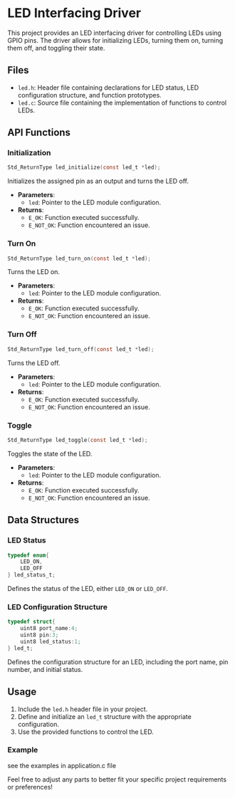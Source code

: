 
# LED Interfacing Driver

This project provides an LED interfacing driver for controlling LEDs using GPIO pins. The driver allows for initializing LEDs, turning them on, turning them off, and toggling their state.

## Files

- `led.h`: Header file containing declarations for LED status, LED configuration structure, and function prototypes.
- `led.c`: Source file containing the implementation of functions to control LEDs.

## API Functions

### Initialization

```c
Std_ReturnType led_initialize(const led_t *led);
```
Initializes the assigned pin as an output and turns the LED off.

- **Parameters**: 
  - `led`: Pointer to the LED module configuration.
- **Returns**: 
  - `E_OK`: Function executed successfully.
  - `E_NOT_OK`: Function encountered an issue.

### Turn On

```c
Std_ReturnType led_turn_on(const led_t *led);
```
Turns the LED on.

- **Parameters**: 
  - `led`: Pointer to the LED module configuration.
- **Returns**: 
  - `E_OK`: Function executed successfully.
  - `E_NOT_OK`: Function encountered an issue.

### Turn Off

```c
Std_ReturnType led_turn_off(const led_t *led);
```
Turns the LED off.

- **Parameters**: 
  - `led`: Pointer to the LED module configuration.
- **Returns**: 
  - `E_OK`: Function executed successfully.
  - `E_NOT_OK`: Function encountered an issue.

### Toggle

```c
Std_ReturnType led_toggle(const led_t *led);
```
Toggles the state of the LED.

- **Parameters**: 
  - `led`: Pointer to the LED module configuration.
- **Returns**: 
  - `E_OK`: Function executed successfully.
  - `E_NOT_OK`: Function encountered an issue.

## Data Structures

### LED Status

```c
typedef enum{
    LED_ON,
    LED_OFF
} led_status_t;
```

Defines the status of the LED, either `LED_ON` or `LED_OFF`.

### LED Configuration Structure

```c
typedef struct{
    uint8 port_name:4;
    uint8 pin:3;
    uint8 led_status:1;    
} led_t;
```

Defines the configuration structure for an LED, including the port name, pin number, and initial status.

## Usage

1. Include the `led.h` header file in your project.
2. Define and initialize an `led_t` structure with the appropriate configuration.
3. Use the provided functions to control the LED.

### Example

see the examples in application.c file


Feel free to adjust any parts to better fit your specific project requirements or preferences!
